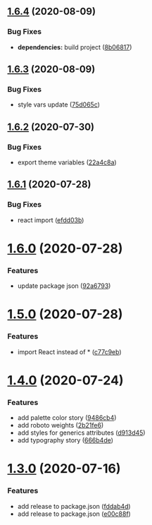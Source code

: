 ## [1.6.4](https://github.com/emunhoz/npm-react-module/compare/v1.6.3...v1.6.4) (2020-08-09)


### Bug Fixes

* **dependencies:** build project ([8b06817](https://github.com/emunhoz/npm-react-module/commit/8b068175917550b2985a7f63f1545349f8b36d78))

## [1.6.3](https://github.com/emunhoz/npm-react-module/compare/v1.6.2...v1.6.3) (2020-08-09)


### Bug Fixes

* style vars update ([75d065c](https://github.com/emunhoz/npm-react-module/commit/75d065c944bea7980358e077c19548bd7a743c24))

## [1.6.2](https://github.com/emunhoz/npm-react-module/compare/v1.6.1...v1.6.2) (2020-07-30)


### Bug Fixes

* export theme variables ([22a4c8a](https://github.com/emunhoz/npm-react-module/commit/22a4c8afc3d94aa6245f918557d4e54272ee610b))

## [1.6.1](https://github.com/emunhoz/npm-react-module/compare/v1.6.0...v1.6.1) (2020-07-28)


### Bug Fixes

* react import ([efdd03b](https://github.com/emunhoz/npm-react-module/commit/efdd03bde8b4379bfef5d3f37957acf729f1a636))

# [1.6.0](https://github.com/emunhoz/npm-react-module/compare/v1.5.0...v1.6.0) (2020-07-28)


### Features

* update package json ([92a6793](https://github.com/emunhoz/npm-react-module/commit/92a67938dd33b0724e0bd0e6dcea357421042689))

# [1.5.0](https://github.com/emunhoz/npm-react-module/compare/v1.4.0...v1.5.0) (2020-07-28)


### Features

* import React instead of * ([c77c9eb](https://github.com/emunhoz/npm-react-module/commit/c77c9eb434b6c206ced659338375b0b779e47bb1))

# [1.4.0](https://github.com/emunhoz/npm-react-module/compare/v1.3.0...v1.4.0) (2020-07-24)


### Features

* add palette color story ([9486cb4](https://github.com/emunhoz/npm-react-module/commit/9486cb4a8dcf76f6870e12fb7b7b5ada1d03e2df))
* add roboto weights ([2b21fe6](https://github.com/emunhoz/npm-react-module/commit/2b21fe601ad850e362fadeac80df574cb3736648))
* add styles for generics attributes ([d913d45](https://github.com/emunhoz/npm-react-module/commit/d913d4568906d51ba69c6ec00619a1c74b71d342))
* add typography  story ([666b4de](https://github.com/emunhoz/npm-react-module/commit/666b4dee402ba5be04b636b6f3badf1d2f0a7be9))

# [1.3.0](https://github.com/emunhoz/npm-react-module/compare/v1.2.0...v1.3.0) (2020-07-16)


### Features

* add release to package.json ([fddab4d](https://github.com/emunhoz/npm-react-module/commit/fddab4d642390898f9ce8044635fbf99bb77b68b))
* add release to package.json ([e00c88f](https://github.com/emunhoz/npm-react-module/commit/e00c88f8caa74f83e1b4668c3dc5076e6eb69128))
